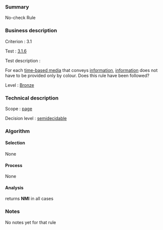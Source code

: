 ### Summary

No-check Rule

### Business description

Criterion : 3.1

Test : [3.1.6](http://www.accessiweb.org/index.php/accessiweb-22-english-version.html#test-3-1-6)

Test description :

For each [time-based
media](http://www.braillenet.org/accessibilite/referentiel-aw21-en/glossaire.php#mMediaNoTemp)
that conveys
[information](http://www.braillenet.org/accessibilite/referentiel-aw21-en/glossaire.php#mInfoCouleur),
[information](http://www.braillenet.org/accessibilite/referentiel-aw21-en/glossaire.php#mInfoCouleur)
does not have to be provided only by colour. Does this rule have been
followed?

Level : [Bronze](/en/category/rules-design/accessiweb-11/level/bronze)

### Technical description

Scope : [page](/en/category/rules-design/accessiweb-11/scope/page)

Decision level :
[semidecidable](/en/category/rules-design/accessiweb-11/decision-level/semidecidable)

### Algorithm

#### Selection

None

#### Process

None

#### Analysis

returns **NMI** in all cases

### Notes

No notes yet for that rule
